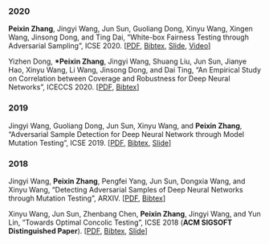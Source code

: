 ### 2020
**Peixin Zhang**, Jingyi Wang, Jun Sun, Guoliang Dong, Xinyu Wang, Xingen Wang, Jinsong Dong, and Ting Dai, “White-box Fairness Testing through Adversarial Sampling”, ICSE 2020. \[[PDF](http://pxzhang94.github.io/paper/ai_analysis/icse2020.pdf), [Bibtex](http://pxzhang94.github.io/bibtex/fairness_testing.html), [Slide](http://pxzhang94.github.io/slide/icse20.pdf), [Video](http://pxzhang94.github.io/video/icse20.mp4)\]

Yizhen Dong, **\*Peixin Zhang**, Jingyi Wang, Shuang Liu, Jun Sun, Jianye Hao, Xinyu Wang, Li Wang, Jinsong Dong, and Dai Ting, “An Empirical Study on Correlation between Coverage and Robustness for Deep Neural Networks”, ICECCS 2020. \[[PDF](http://pxzhang94.github.io/paper/ai_analysis/coverage_robustness.pdf), [Bibtex](http://pxzhang94.github.io/bibtex/coverage_robustness.html)\]

### 2019
Jingyi Wang, Guoliang Dong, Jun Sun, Xinyu Wang, and **Peixin Zhang**, “Adversarial Sample Detection for Deep Neural Network through Model Mutation Testing”, ICSE 2019. \[[PDF](http://pxzhang94.github.io/paper/ai_analysis/icse2019.pdf), [Bibtex](http://pxzhang94.github.io/bibtex/model_mutation.html), [Slide](http://pxzhang94.github.io/slide/icse19.pdf)\]

### 2018
Jingyi Wang, **Peixin Zhang**, Pengfei Yang, Jun Sun, Dongxia Wang, and Xinyu Wang, “Detecting Adversarial Samples of Deep Neural Networks through Mutation Testing”, ARXIV. \[[PDF](http://pxzhang94.github.io/paper/ai_analysis/input_mutation.pdf), [Bibtex](http://pxzhang94.github.io/bibtex/input_mutation.html)\]

Xinyu Wang, Jun Sun, Zhenbang Chen, **Peixin Zhang**, Jingyi Wang, and Yun Lin, “Towards Optimal Concolic Testing”, ICSE 2018 (**ACM SIGSOFT Distinguished Paper**). \[[PDF](http://pxzhang94.github.io/paper/concolic_testing/icse2018.pdf), [Bibtex](http://pxzhang94.github.io/bibtex/optimal_concolic.html), [Slide](http://pxzhang94.github.io/slide/icse18.pdf)\]



